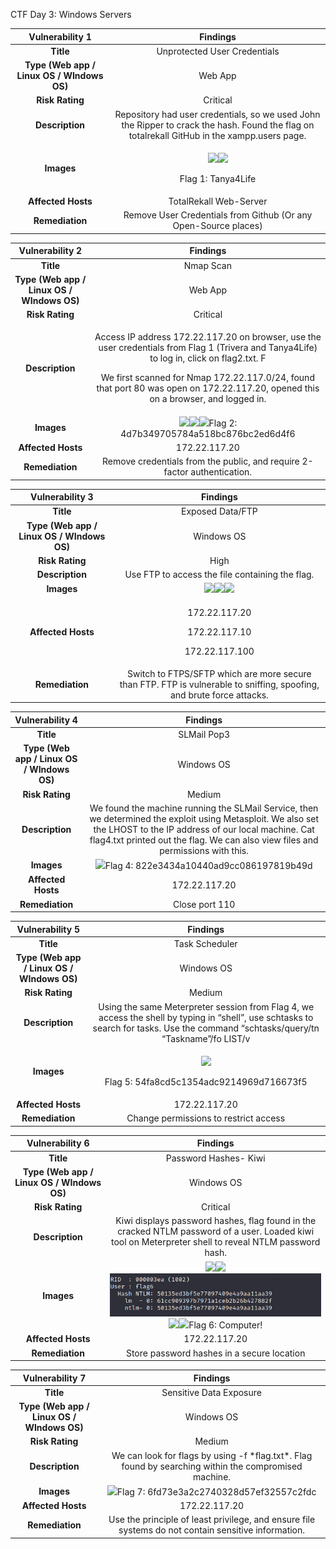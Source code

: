 ﻿CTF Day 3: Windows Servers


|**Vulnerability 1**|**Findings**|
| :-: | :-: |
|**Title**|Unprotected User Credentials|
|**Type (Web app / Linux OS / WIndows OS)**|Web App|
|**Risk Rating**|Critical|
|**Description**|Repository had user credentials, so we used John the Ripper to crack the hash. Found the flag on totalrekall GitHub in the xampp.users page. |
|**Images**|<p>![](Aspose.Words.6a8847b6-2491-4852-adab-04879d0b8bb9.001.png)![](Aspose.Words.6a8847b6-2491-4852-adab-04879d0b8bb9.002.png)</p><p>Flag 1: Tanya4Life</p>|
|**Affected Hosts**|TotalRekall Web-Server|
|**Remediation**|Remove User Credentials from Github (Or any Open-Source places)|



|**Vulnerability 2**|**Findings**|
| :-: | :-: |
|**Title**|Nmap Scan |
|**Type (Web app / Linux OS / WIndows OS)**|Web App|
|**Risk Rating**|Critical|
|**Description**|<p>Access IP address 172.22.117.20 on browser, use the user credentials from Flag 1 (Trivera and Tanya4Life) to log in, click on flag2.txt. F</p><p>We first scanned for Nmap 172.22.117.0/24, found that port 80 was open on 172.22.117.20, opened this on a browser, and logged in.</p>|
|**Images**|![](Aspose.Words.6a8847b6-2491-4852-adab-04879d0b8bb9.003.png)![](Aspose.Words.6a8847b6-2491-4852-adab-04879d0b8bb9.004.png)![](Aspose.Words.6a8847b6-2491-4852-adab-04879d0b8bb9.005.png)Flag 2: 4d7b349705784a518bc876bc2ed6d4f6|
|**Affected Hosts**|172\.22.117.20|
|**Remediation** |Remove credentials from the public, and require 2-factor authentication.|



|**Vulnerability 3**|**Findings**|
| :-: | :-: |
|**Title**|Exposed Data/FTP|
|**Type (Web app / Linux OS / WIndows OS)**|Windows OS|
|**Risk Rating**|High|
|**Description**|Use FTP to access the file containing the flag.|
|**Images**|![](Aspose.Words.6a8847b6-2491-4852-adab-04879d0b8bb9.006.png)![](Aspose.Words.6a8847b6-2491-4852-adab-04879d0b8bb9.007.png)![](Aspose.Words.6a8847b6-2491-4852-adab-04879d0b8bb9.008.png)|
|**Affected Hosts**|<p>172\.22.117.20</p><p>172\.22.117.10</p><p>172\.22.117.100</p>|
|**Remediation** |Switch to FTPS/SFTP which are more secure than FTP. FTP is vulnerable to sniffing, spoofing, and brute force attacks.|



|**Vulnerability 4**|**Findings**|
| :-: | :-: |
|**Title**|SLMail Pop3|
|**Type (Web app / Linux OS / WIndows OS)**|Windows OS|
|**Risk Rating**|Medium|
|**Description**|We found the machine running the SLMail Service, then we determined the exploit using Metasploit. We also set the LHOST to the IP address of our local machine. Cat flag4.txt printed out the flag. We can also view files and permissions with this.|
|**Images**|![](Aspose.Words.6a8847b6-2491-4852-adab-04879d0b8bb9.009.png)Flag 4: 822e3434a10440ad9cc086197819b49d|
|**Affected Hosts**|172\.22.117.20|
|**Remediation** |Close port 110|



|**Vulnerability 5**|**Findings**|
| :-: | :-: |
|**Title**|Task Scheduler|
|**Type (Web app / Linux OS / WIndows OS)**|Windows OS|
|**Risk Rating**|Medium|
|**Description**|Using the same Meterpreter session from Flag 4, we access the shell by typing in “shell”, use schtasks to search for tasks. Use the command “schtasks/query/tn “Taskname”/fo LIST/v|
|**Images**|<p>![](Aspose.Words.6a8847b6-2491-4852-adab-04879d0b8bb9.010.png)</p><p>Flag 5: 54fa8cd5c1354adc9214969d716673f5</p>|
|**Affected Hosts**|172\.22.117.20|
|**Remediation** |Change permissions to restrict access|




|**Vulnerability 6**|**Findings**|
| :-: | :-: |
|**Title**|Password Hashes- Kiwi|
|**Type (Web app / Linux OS / WIndows OS)**|Windows OS|
|**Risk Rating**|Critical|
|**Description**|Kiwi displays password hashes, flag found in the cracked NTLM password of a user. Loaded kiwi tool on Meterpreter shell to reveal NTLM password hash.|
|**Images**|![](Aspose.Words.6a8847b6-2491-4852-adab-04879d0b8bb9.011.png)![](Aspose.Words.6a8847b6-2491-4852-adab-04879d0b8bb9.012.png)![](Aspose.Words.6a8847b6-2491-4852-adab-04879d0b8bb9.013.png)![](Aspose.Words.6a8847b6-2491-4852-adab-04879d0b8bb9.014.png)![](Aspose.Words.6a8847b6-2491-4852-adab-04879d0b8bb9.015.png)Flag 6: Computer!|
|**Affected Hosts**|172\.22.117.20|
|**Remediation** |Store password hashes in a secure location|









|**Vulnerability 7**|**Findings**|
| :-: | :-: |
|**Title**|Sensitive Data Exposure|
|**Type (Web app / Linux OS / WIndows OS)**|Windows OS|
|**Risk Rating**|Medium|
|**Description**|We can look for flags by using -f \*flag.txt\*. Flag found by searching within the compromised machine. |
|**Images**|![](Aspose.Words.6a8847b6-2491-4852-adab-04879d0b8bb9.016.png)Flag 7: 6fd73e3a2c2740328d57ef32557c2fdc|
|**Affected Hosts**|172\.22.117.20|
|**Remediation** |Use the principle of least privilege, and ensure file systems do not contain sensitive information.|

